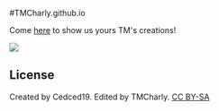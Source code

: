 #TMCharly.github.io

Come [here](http://tmcharly.github.io) to show us yours TM's creations!

![](http://tmcharly.github.io/img/favicon.png)

## License
Created by Cedced19.
Edited by TMCharly.
[CC BY-SA](http://creativecommons.org/licenses/by-sa/4.0/)
